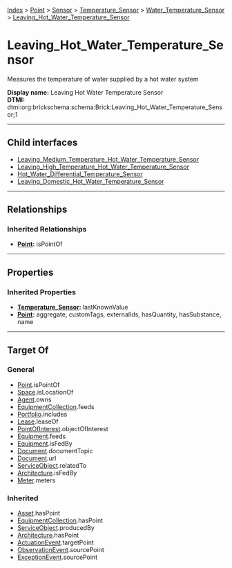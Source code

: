 [Index](../../../../../index.md) > [Point](../../../../Point.md) > [Sensor](../../../Sensor.md) > [Temperature_Sensor](../../Temperature_Sensor.md) > [Water_Temperature_Sensor](../Water_Temperature_Sensor.md) > [Leaving_Hot_Water_Temperature_Sensor](#)
# Leaving_Hot_Water_Temperature_Sensor

Measures the temperature of water supplied by a hot water system


**Display name:** Leaving Hot Water Temperature Sensor<br />
**DTMI:** dtmi:org:brickschema:schema:Brick:Leaving_Hot_Water_Temperature_Sensor;1

---

## Child interfaces
* [Leaving_Medium_Temperature_Hot_Water_Temperature_Sensor](Leaving_Medium_Temperature_Hot_Water_Temperature_Sensor.md)
* [Leaving_High_Temperature_Hot_Water_Temperature_Sensor](Leaving_High_Temperature_Hot_Water_Temperature_Sensor.md)
* [Hot_Water_Differential_Temperature_Sensor](Hot_Water_Differential_Temperature_Sensor.md)
* [Leaving_Domestic_Hot_Water_Temperature_Sensor](Leaving_Domestic_Hot_Water_Temperature_Sensor.md)

---

## Relationships

### Inherited Relationships
* **[Point](../../../../Point.md):** isPointOf

---

## Properties

### Inherited Properties
* **[Temperature_Sensor](../../Temperature_Sensor.md):** lastKnownValue
* **[Point](../../../../Point.md):** aggregate, customTags, externalIds, hasQuantity, hasSubstance, name

---

## Target Of
### General
* [Point](../../../../Point.md).isPointOf
* [Space](../../../../../Space/Space.md).isLocationOf
* [Agent](../../../../../Agent/Agent.md).owns
* [EquipmentCollection](../../../../../Collection/EquipmentCollection.md).feeds
* [Portfolio](../../../../../Collection/Portfolio.md).includes
* [Lease](../../../../../Event/Lease.md).leaseOf
* [PointOfInterest](../../../../../Information/PointOfInterest.md).objectOfInterest
* [Equipment](../../../../../Asset/Equipment/Equipment.md).feeds
* [Equipment](../../../../../Asset/Equipment/Equipment.md).isFedBy
* [Document](../../../../../Information/Document/Document.md).documentTopic
* [Document](../../../../../Information/Document/Document.md).url
* [ServiceObject](../../../../../Information/ServiceObject/ServiceObject.md).relatedTo
* [Architecture](../../../../../Space/Architecture/Architecture.md).isFedBy
* [Meter](../../../../../Asset/Equipment/Meter/Meter.md).meters
### Inherited
* [Asset](../../../../../Asset/Asset.md).hasPoint
* [EquipmentCollection](../../../../../Collection/EquipmentCollection.md).hasPoint
* [ServiceObject](../../../../../Information/ServiceObject/ServiceObject.md).producedBy
* [Architecture](../../../../../Space/Architecture/Architecture.md).hasPoint
* [ActuationEvent](../../../../../Event/PointEvent/ActuationEvent.md).targetPoint
* [ObservationEvent](../../../../../Event/PointEvent/ObservationEvent.md).sourcePoint
* [ExceptionEvent](../../../../../Event/PointEvent/ExceptionEvent.md).sourcePoint

